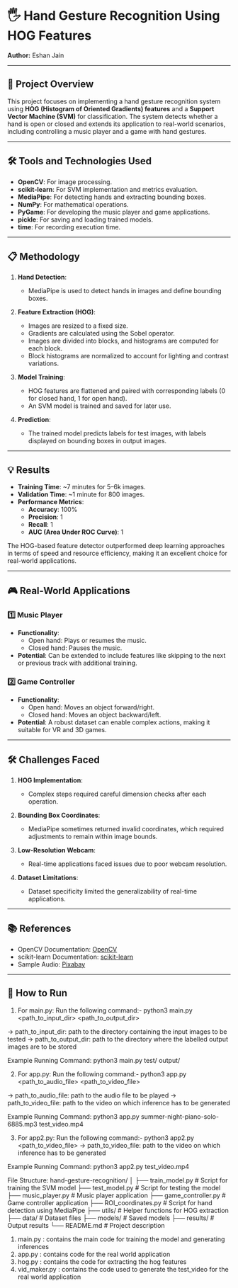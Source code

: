 # 🖐️ Hand Gesture Recognition Using HOG Features  

**Author:** Eshan Jain  

---

## 🚀 Project Overview  

This project focuses on implementing a hand gesture recognition system using **HOG (Histogram of Oriented Gradients) features** and a **Support Vector Machine (SVM)** for classification. The system detects whether a hand is open or closed and extends its application to real-world scenarios, including controlling a music player and a game with hand gestures.

---

## 🛠️ Tools and Technologies Used  

- **OpenCV**: For image processing.  
- **scikit-learn**: For SVM implementation and metrics evaluation.  
- **MediaPipe**: For detecting hands and extracting bounding boxes.  
- **NumPy**: For mathematical operations.  
- **PyGame**: For developing the music player and game applications.  
- **pickle**: For saving and loading trained models.  
- **time**: For recording execution time.  

---

## 📋 Methodology  

1. **Hand Detection**:  
   - MediaPipe is used to detect hands in images and define bounding boxes.  

2. **Feature Extraction (HOG)**:  
   - Images are resized to a fixed size.
   - Gradients are calculated using the Sobel operator.  
   - Images are divided into blocks, and histograms are computed for each block.  
   - Block histograms are normalized to account for lighting and contrast variations.  

3. **Model Training**:  
   - HOG features are flattened and paired with corresponding labels (0 for closed hand, 1 for open hand).  
   - An SVM model is trained and saved for later use.  

4. **Prediction**:  
   - The trained model predicts labels for test images, with labels displayed on bounding boxes in output images.  

---

## 💡 Results  

- **Training Time**: ~7 minutes for 5–6k images.  
- **Validation Time**: ~1 minute for 800 images.  
- **Performance Metrics**:  
  - **Accuracy**: 100%  
  - **Precision**: 1  
  - **Recall**: 1  
  - **AUC (Area Under ROC Curve)**: 1  

The HOG-based feature detector outperformed deep learning approaches in terms of speed and resource efficiency, making it an excellent choice for real-world applications.

---

## 🎮 Real-World Applications  

### 1️⃣ Music Player  
- **Functionality**:  
  - Open hand: Plays or resumes the music.  
  - Closed hand: Pauses the music.  
- **Potential**: Can be extended to include features like skipping to the next or previous track with additional training.  

### 2️⃣ Game Controller  
- **Functionality**:  
  - Open hand: Moves an object forward/right.  
  - Closed hand: Moves an object backward/left.  
- **Potential**: A robust dataset can enable complex actions, making it suitable for VR and 3D games.  

---

## 🛠️ Challenges Faced  

1. **HOG Implementation**:  
   - Complex steps required careful dimension checks after each operation.  

2. **Bounding Box Coordinates**:  
   - MediaPipe sometimes returned invalid coordinates, which required adjustments to remain within image bounds.  

3. **Low-Resolution Webcam**:  
   - Real-time applications faced issues due to poor webcam resolution.  

4. **Dataset Limitations**:  
   - Dataset specificity limited the generalizability of real-time applications.  

---

## 📚 References  

- OpenCV Documentation: [OpenCV](https://docs.opencv.org/4.x/index.html)  
- scikit-learn Documentation: [scikit-learn](https://scikit-learn.org/stable/)  
- Sample Audio: [Pixabay](https://pixabay.com/sound-effects/search/samples/)  

---

## 🔧 How to Run  

1. For main.py: Run the following command:-
python3 main.py <path_to_input_dir> <path_to_output_dir>

-> path_to_input_dir: path to the directory containing the input images to be tested
-> path_to_output_dir: path to the directory where the labelled output images are to be stored 

Example Running Command:
python3 main.py test/ output/


2. For app.py: Run the following command:-
python3 app.py <path_to_audio_file> <path_to_video_file>

-> path_to_audio_file: path to the audio file to be played
-> path_to_video_file: path to the video on which inference has to be generated

Example Running Command:
python3 app.py summer-night-piano-solo-6885.mp3 test_video.mp4

3. For app2.py: Run the following command:-
python3 app2.py <path_to_video_file>
-> path_to_video_file: path to the video on which inference has to be generated

Example Running Command:
python3 app2.py test_video.mp4







File Structure:
hand-gesture-recognition/
│
├── train_model.py          # Script for training the SVM model
├── test_model.py           # Script for testing the model
├── music_player.py         # Music player application
├── game_controller.py      # Game controller application
├── ROI_coordinates.py      # Script for hand detection using MediaPipe
├── utils/                  # Helper functions for HOG extraction
├── data/                   # Dataset files
├── models/                 # Saved models
├── results/                # Output results
└── README.md               # Project description
1. main.py : contains the main code for training the model and generating inferences
2. app.py : contains code for the real world application
3. hog.py : contains the code for extracting the hog features 
4. vid_maker.py : contains the code used to generate the test_video for the real world application

